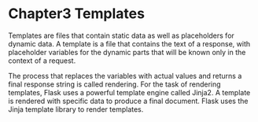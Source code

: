 <h1>Chapter3 Templates</h1>

<p>Templates are files that contain static data as well as placeholders for dynamic data. A template is a file that contains the text of
a response, with placeholder variables for the dynamic parts that will be known only in the context of a request. </p>
<p>The process that replaces the variables with actual values and returns a
final response string is called rendering. For the task of rendering templates,
Flask uses a powerful template engine called Jinja2.
A template is rendered with specific data to produce a final document. Flask uses the Jinja template library to render templates. </p>
